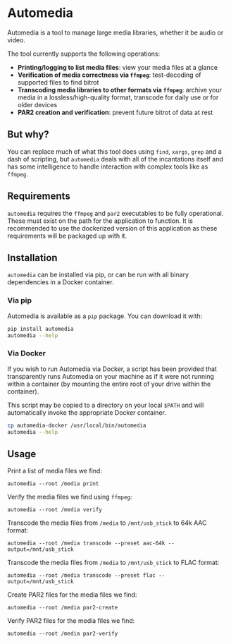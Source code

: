 # Automedia

Automedia is a tool to manage large media libraries, whether it be audio or video.

The tool currently supports the following operations:

 * **Printing/logging to list media files**: view your media files at a glance
 * **Verification of media correctness via `ffmpeg`**: test-decoding of supported files to find bitrot
 * **Transcoding media libraries to other formats via `ffmpeg`**: archive your media in a lossless/high-quality format, transcode for daily use or for older devices
 * **PAR2 creation and verification**: prevent future bitrot of data at rest

## But why?

You can replace much of what this tool does using `find`, `xargs`, `grep` and a dash of scripting, but `automedia` deals with all of
the incantations itself and has some intelligence to handle interaction with complex tools like as `ffmpeg`.

## Requirements

`automedia` requires the `ffmpeg` and `par2` executables to be fully operational. These must exist on the path for the application to function. It is
recommended to use the dockerized version of this application as these requirements will be packaged up with it.

## Installation

`automedia` can be installed via pip, or can be run with all binary dependencies in a Docker container. 

### Via pip

Automedia is available as a `pip` package. You can download it with:

```bash
pip install automedia
automedia --help
```

### Via Docker

If you wish to run Automedia via Docker, a script has been provided that transparently runs Automedia on your machine as
if it were not running within a container (by mounting the entire root of your drive within the container).

This script may be copied to a directory on your local `$PATH` and will automatically invoke the appropriate Docker container.

```bash
cp automedia-docker /usr/local/bin/automedia
automedia --help
```

## Usage

Print a list of media files we find:

`automedia --root /media print`

Verify the media files we find using `ffmpeg`:

`automedia --root /media verify`

Transcode the media files from `/media` to `/mnt/usb_stick` to 64k AAC format:

`automedia --root /media transcode --preset aac-64k --output=/mnt/usb_stick`

Transcode the media files from `/media` to `/mnt/usb_stick` to FLAC format:

`automedia --root /media transcode --preset flac --output=/mnt/usb_stick`

Create PAR2 files for the media files we find:

`automedia --root /media par2-create`

Verify PAR2 files for the media files we find:

`automedia --root /media par2-verify`

